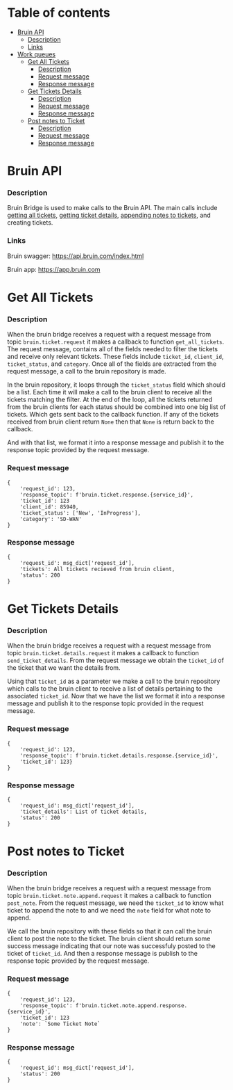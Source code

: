 # Table of contents
  * [Bruin API](#bruin-api)
    * [Description](#description)
    * [Links](#links)
  * [Work queues]()
    * [Get All Tickets](#get-all-tickets)
        * [Description](#description-1)
        * [Request message](#request-message)
        * [Response message](#response-message)
    * [Get Tickets Details](#get-tickets-details)
        * [Description](#description-2)
        * [Request message](#request-message-1)
        * [Response message](#response-message-1)
    * [Post notes to Ticket](#post-notes-to-ticket)
        * [Description](#description-3)
        * [Request message](#request-message-2)
        * [Response message](#response-message-2)
# Bruin API
### Description

Bruin Bridge is used to make calls to the Bruin API. The main calls include [getting all tickets](#get-all-tickets), [getting ticket details](#get-tickets-details),
[appending notes to tickets](#post-notes-to-ticket), and creating tickets.

### Links
Bruin swagger:
https://api.bruin.com/index.html

Bruin app:
https://app.bruin.com

# Get All Tickets
### Description
When the bruin bridge receives a request with a request message from topic `bruin.ticket.request` it makes a callback
to function `get_all_tickets`.  The request message, contains all of the fields needed to filter the tickets and
receive only relevant tickets. These fields include `ticket_id`, `client_id`,  `ticket_status`, and `category`. 
Once all of the fields are extracted from the request message, a call to the bruin repository is made.

In the bruin repository, it loops through the `ticket_status` field which should be a list. Each time it will make
a call to the bruin client to receive all the tickets matching the filter. At the end of the loop, all the tickets returned
from the bruin clients for each status should be combined into one big list of tickets. Which gets sent back to the callback
function. If any of the tickets received from bruin client return `None` then that `None` is return back to the callback.

And with that list, we format it into a response message and publish it to the response topic provided by the request message.


### Request message
```
{
    'request_id': 123, 
    'response_topic': f'bruin.ticket.response.{service_id}',
    'ticket_id': 123
    'client_id': 85940, 
    'ticket_status': ['New', 'InProgress'], 
    'category': 'SD-WAN'
}
```

### Response message
```
{
    'request_id': msg_dict['request_id'],
    'tickets': All tickets recieved from bruin client,
    'status': 200
}

```
# Get Tickets Details
### Description
When the bruin bridge receives a request with a request message from topic `bruin.ticket.details.request` it makes a callback
to function `send_ticket_details`.  From the request message we obtain the `ticket_id` of the ticket that we want the details
from. 

Using that `ticket_id` as a parameter we make a call to the bruin repository which calls to the bruin client to receive 
a list of details pertaining to the associated `ticket_id`. Now that we have the list we format it into a response message 
and publish it to the response topic provided in the request message. 


### Request message
```
{
    'request_id': 123,
    'response_topic': f'bruin.ticket.details.response.{service_id}',
    'ticket_id': 123}
}
```
### Response message
```
{
    'request_id': msg_dict['request_id'],
    'ticket_details': List of ticket details,
    'status': 200
}
```
# Post notes to Ticket
### Description
When the bruin bridge receives a request with a request message from topic `bruin.ticket.note.append.request` it makes a callback
to function `post_note`. From the request message, we need the `ticket_id` to know what ticket to append the note to and 
we need the `note` field for what note to append.

We call the bruin repository with these fields so that it can call the bruin client to post the note to the ticket.
The bruin client should return some success message indicating that our note was successfuly posted to the ticket of `ticket_id`.
And then a response message is publish to the response topic provided by the request message.

### Request message
```
{
    'request_id': 123,
    'response_topic': f'bruin.ticket.note.append.response.{service_id}',
    'ticket_id': 123
    'note': `Some Ticket Note`
}
```
### Response message
```
{
    'request_id': msg_dict['request_id'],
    'status': 200
}
```
    